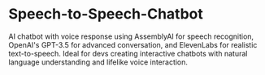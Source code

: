 # Speech-to-Speech-Chatbot
 AI chatbot with voice response using AssemblyAI for speech recognition, OpenAI's GPT-3.5 for advanced conversation, and ElevenLabs for realistic text-to-speech. Ideal for devs creating interactive chatbots with natural language understanding and lifelike voice interaction.
